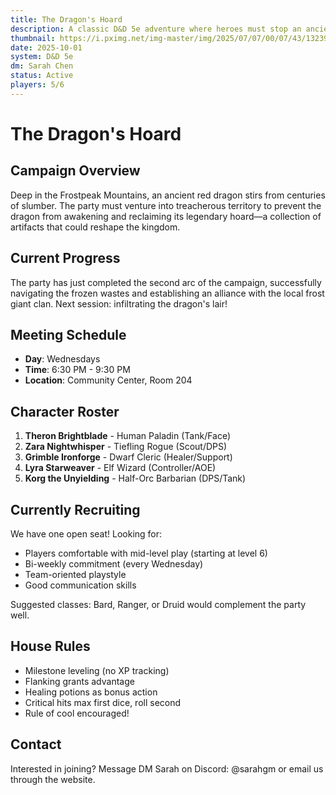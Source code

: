 ```yaml
---
title: The Dragon's Hoard
description: A classic D&D 5e adventure where heroes must stop an ancient dragon from awakening. Perfect for levels 5-8.
thumbnail: https://i.pximg.net/img-master/img/2025/07/07/00/07/43/132398358_p0_master1200.jpg
date: 2025-10-01
system: D&D 5e
dm: Sarah Chen
status: Active
players: 5/6
---
```


# The Dragon's Hoard

## Campaign Overview

Deep in the Frostpeak Mountains, an ancient red dragon stirs from centuries of slumber. The party must venture into treacherous territory to prevent the dragon from awakening and reclaiming its legendary hoard—a collection of artifacts that could reshape the kingdom.

## Current Progress

The party has just completed the second arc of the campaign, successfully navigating the frozen wastes and establishing an alliance with the local frost giant clan. Next session: infiltrating the dragon's lair!

## Meeting Schedule

- **Day**: Wednesdays
- **Time**: 6:30 PM - 9:30 PM
- **Location**: Community Center, Room 204

## Character Roster

1. **Theron Brightblade** - Human Paladin (Tank/Face)
2. **Zara Nightwhisper** - Tiefling Rogue (Scout/DPS)
3. **Grimble Ironforge** - Dwarf Cleric (Healer/Support)
4. **Lyra Starweaver** - Elf Wizard (Controller/AOE)
5. **Korg the Unyielding** - Half-Orc Barbarian (DPS/Tank)

## Currently Recruiting

We have one open seat! Looking for:
- Players comfortable with mid-level play (starting at level 6)
- Bi-weekly commitment (every Wednesday)
- Team-oriented playstyle
- Good communication skills

Suggested classes: Bard, Ranger, or Druid would complement the party well.

## House Rules

- Milestone leveling (no XP tracking)
- Flanking grants advantage
- Healing potions as bonus action
- Critical hits max first dice, roll second
- Rule of cool encouraged!

## Contact

Interested in joining? Message DM Sarah on Discord: @sarahgm or email us through the website.
